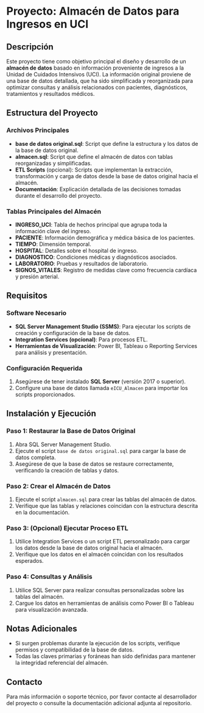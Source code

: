 # Proyecto: Almacén de Datos para Ingresos en UCI

## Descripción
Este proyecto tiene como objetivo principal el diseño y desarrollo de un **almacén de datos** basado en información proveniente de ingresos a la Unidad de Cuidados Intensivos (UCI). La información original proviene de una base de datos detallada, que ha sido simplificada y reorganizada para optimizar consultas y análisis relacionados con pacientes, diagnósticos, tratamientos y resultados médicos.

## Estructura del Proyecto

### Archivos Principales
- **base de datos original.sql**: Script que define la estructura y los datos de la base de datos original.
- **almacen.sql**: Script que define el almacén de datos con tablas reorganizadas y simplificadas.
- **ETL Scripts** (opcional): Scripts que implementan la extracción, transformación y carga de datos desde la base de datos original hacia el almacén.
- **Documentación**: Explicación detallada de las decisiones tomadas durante el desarrollo del proyecto.

### Tablas Principales del Almacén
- **INGRESO_UCI**: Tabla de hechos principal que agrupa toda la información clave del ingreso.
- **PACIENTE**: Información demográfica y médica básica de los pacientes.
- **TIEMPO**: Dimensión temporal.
- **HOSPITAL**: Detalles sobre el hospital de ingreso.
- **DIAGNOSTICO**: Condiciones médicas y diagnósticos asociados.
- **LABORATORIO**: Pruebas y resultados de laboratorio.
- **SIGNOS_VITALES**: Registro de medidas clave como frecuencia cardíaca y presión arterial.

## Requisitos

### Software Necesario
- **SQL Server Management Studio (SSMS)**: Para ejecutar los scripts de creación y configuración de la base de datos.
- **Integration Services (opcional)**: Para procesos ETL.
- **Herramientas de Visualización**: Power BI, Tableau o Reporting Services para análisis y presentación.

### Configuración Requerida
1. Asegúrese de tener instalado **SQL Server** (versión 2017 o superior).
2. Configure una base de datos llamada `eICU_Almacen` para importar los scripts proporcionados.

## Instalación y Ejecución

### Paso 1: Restaurar la Base de Datos Original
1. Abra SQL Server Management Studio.
2. Ejecute el script `base de datos original.sql` para cargar la base de datos completa.
3. Asegúrese de que la base de datos se restaure correctamente, verificando la creación de tablas y datos.

### Paso 2: Crear el Almacén de Datos
1. Ejecute el script `almacen.sql` para crear las tablas del almacén de datos.
2. Verifique que las tablas y relaciones coincidan con la estructura descrita en la documentación.

### Paso 3: (Opcional) Ejecutar Proceso ETL
1. Utilice Integration Services o un script ETL personalizado para cargar los datos desde la base de datos original hacia el almacén.
2. Verifique que los datos en el almacén coincidan con los resultados esperados.

### Paso 4: Consultas y Análisis
1. Utilice SQL Server para realizar consultas personalizadas sobre las tablas del almacén.
2. Cargue los datos en herramientas de análisis como Power BI o Tableau para visualización avanzada.

## Notas Adicionales
- Si surgen problemas durante la ejecución de los scripts, verifique permisos y compatibilidad de la base de datos.
- Todas las claves primarias y foráneas han sido definidas para mantener la integridad referencial del almacén.

## Contacto
Para más información o soporte técnico, por favor contacte al desarrollador del proyecto o consulte la documentación adicional adjunta al repositorio.
